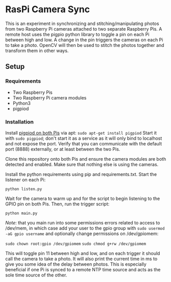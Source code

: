 # RasPi Camera Sync
This is an experiment in synchronizing and stitching/manipulating photos from two Raspberry Pi cameras attached
to two separate Raspberry Pis. A remote host uses the pigpio python library to toggle a pin on each Pi between
high and low. A change in the pin triggers the cameras on each Pi to take a photo. OpenCV will then be used to
stitch the photos together and transform them in other ways.

## Setup
### Requirements
* Two Raspberry Pis
* Two Raspberry Pi camera modules
* Python3
* pigpiod

### Installation
Install [pigpiod on both Pis](http://abyz.me.uk/rpi/pigpio/pigpiod.html) via apt: `sudo apt-get install pigpiod`
Start it with `sudo pigpiod`; don't start it as a service as it will only bind to localhost and not expose the port.
Verify that you can communicate with the default port (8888) externally, or at least between the two Pis.

Clone this repository onto both Pis and ensure the camera modules are both detected and enabled. Make sure that
nothing else is using the cameras.

Install the python requirements using pip and requirements.txt. Start the listener on each Pi:

`python listen.py`

Wait for the camera to warm up and for the script to begin listening to the GPIO pin on both Pis. Then,
run the trigger script:

`python main.py`

*Note*: that you main run into some permissions errors related to access to /dev/mem, in which case add
your user to the gpio group with `sudo usermod -aG gpio username` and optionally change permissions on /dev/gpiomem:

`sudo chown root:gpio /dev/gpiomem`
`sudo chmod g+rw /dev/gpiomem`

This will toggle pin 11 between high and low, and on each trigger it should call the camera to take a photo.
It will also print the current time in ms to give you some idea of the delay between photos. This is especially
beneficial if one Pi is synced to a remote NTP time source and acts as the sole time source of the other.
